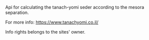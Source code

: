 Api for calculating the tanach-yomi seder according to the mesora separation.

For more info: https://www.tanachyomi.co.il/

Info rights belongs to the sites' owner.
